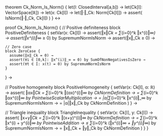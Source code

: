 theorem Ck_Norm_Is_Norm() {
  let(I: ClosedInterval[a,b]) →
  let(Ck[I]: VectorSpace[ℝ]) →
  let(x: Ck[I]) →
  let(‖·‖_Ck: Norm[Ck[I]]) →
  assert(
    IsNorm(‖·‖_Ck, Ck[I])
  )
} ↔

proof Ck_Norm_Is_Norm() {
  // Positive definiteness
  block PositiveDefiniteness {
    setVar(x: Ck[I]) →
    assert(‖x‖_Ck = ∑_{i=0}^k ‖x^(i)‖_∞) →
    assert(‖x^(i)‖_∞ ≥ 0) by SupremumNormIsNorm →
    assert(‖x‖_Ck ≥ 0) →
    
    // Zero case
    block ZeroCase {
      assume(‖x‖_Ck = 0) →
      assert(∀i ∈ [0,k]: ‖x^(i)‖_∞ = 0) by SumOfNonNegativesIsZero →
      assert(∀t ∈ I: x(t) = 0) by SupremumNormIsNorm
    }
  } →

  // Positive homogeneity
  block PositiveHomogeneity {
    setVar(x: Ck[I], α: ℝ) →
    assert(
      ‖αx‖_Ck 
      = ∑_{i=0}^k ‖(αx)^(i)‖_∞ by CkNormDefinition →
      = ∑_{i=0}^k ‖αx^(i)‖_∞ by PointwiseScalarMultiplication →
      = |α|∑_{i=0}^k ‖x^(i)‖_∞ by SupremumNormIsNorm →
      = |α|‖x‖_Ck by CkNormDefinition
    )
  } →

  // Triangle inequality
  block TriangleInequality {
    setVar(x: Ck[I], y: Ck[I]) →
    assert(
      ‖x+y‖_Ck 
      = ∑_{i=0}^k ‖(x+y)^(i)‖_∞ by CkNormDefinition →
      = ∑_{i=0}^k ‖x^(i) + y^(i)‖_∞ by PointwiseAddition →
      ≤ ∑_{i=0}^k (‖x^(i)‖_∞ + ‖y^(i)‖_∞) by SupremumNormIsNorm →
      = ‖x‖_Ck + ‖y‖_Ck by CkNormDefinition
    )
  }
}